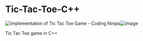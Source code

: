 # Tic-Tac-Toe-C++
<img src="https://files.codingninjas.in/article_images/implementation-of-tic-tac-toe-game-4-1671646351.webp" alt="Implementation of Tic Tac Toe Game - Coding Ninjas"/>![image](https://github.com/shirkocurek/Tic-Tac-Toe-CPP/assets/109438051/4895520f-523c-4290-bb03-4601ad56edd8)

Tic Tac Toe  game in C++

